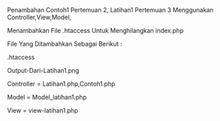 Penambahan Contoh1 Pertemuan 2, Latihan1 Pertemuan 3 Menggunakan Controller,View,Model,


Menambahkan File .htaccess Untuk Menghilangkan index.php

File Yang Ditambahkan Sebagai Berikut :

.htaccess

Output-Dari-Latihan1.png

Controller = Latihan1.php,Contoh1.php


Model      = Model_latihan1.php


View       = view-latihan1.php

